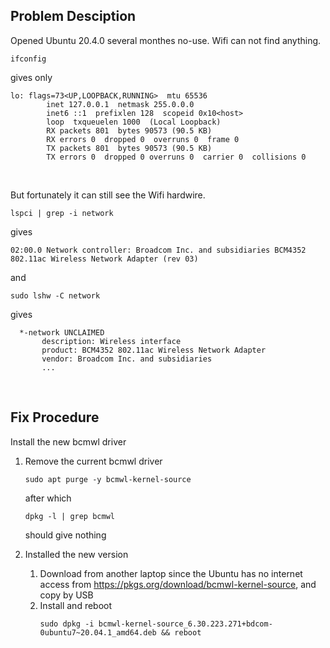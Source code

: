 ## Problem Desciption
Opened Ubuntu 20.4.0 several monthes no-use. Wifi can not find anything.
```
ifconfig
```
gives only
```
lo: flags=73<UP,LOOPBACK,RUNNING>  mtu 65536
        inet 127.0.0.1  netmask 255.0.0.0
        inet6 ::1  prefixlen 128  scopeid 0x10<host>
        loop  txqueuelen 1000  (Local Loopback)
        RX packets 801  bytes 90573 (90.5 KB)
        RX errors 0  dropped 0  overruns 0  frame 0
        TX packets 801  bytes 90573 (90.5 KB)
        TX errors 0  dropped 0 overruns 0  carrier 0  collisions 0
```

<br/>

But fortunately it can still see the Wifi hardwire.
```
lspci | grep -i network
```
gives
```
02:00.0 Network controller: Broadcom Inc. and subsidiaries BCM4352 802.11ac Wireless Network Adapter (rev 03)
```
and 
```
sudo lshw -C network
```
gives
```
  *-network UNCLAIMED
       description: Wireless interface
       product: BCM4352 802.11ac Wireless Network Adapter
       vendor: Broadcom Inc. and subsidiaries
       ...
```

<br/>

## Fix Procedure
Install the new bcmwl driver
1. Remove the current bcmwl driver
    ```
    sudo apt purge -y bcmwl-kernel-source
    ```
    after which
    ```
    dpkg -l | grep bcmwl
    ```
    should give nothing

2. Installed the new version
    1. Download from another laptop since the Ubuntu has no internet access from https://pkgs.org/download/bcmwl-kernel-source, and copy by USB
    2. Install and reboot
        ```
        sudo dpkg -i bcmwl-kernel-source_6.30.223.271+bdcom-0ubuntu7~20.04.1_amd64.deb && reboot
        ```
